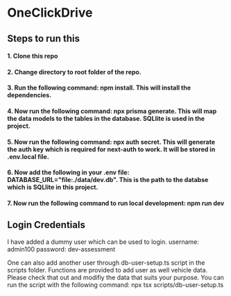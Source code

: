# OneClickDrive

## Steps to run this

#### 1. Clone this repo
#### 2. Change directory to root folder of the repo.
#### 3. Run the following command: npm install. This will install the dependencies.
#### 4. Now run the following command: npx prisma generate. This will map the data models to the tables in the database. SQLlite is used in the project.
#### 5. Now run the following command: npx auth secret. This will generate the auth key which is required for next-auth to work. It will be stored in .env.local file.
#### 6. Now add the following in your .env file: DATABASE_URL="file:./data/dev.db". This is the path to the databse which is SQLlite in this project.
#### 7. Now run the following command to run local development: npm run dev

## Login Credentials
I have added a dummy user which can be used to login. 
username: admin100
password: dev-assessment

One can also add another user through db-user-setup.ts script in the scripts folder.
Functions are provided to add user as well vehicle data. Please check that out and modifiy the data
that suits your purpose.
You can run the script with the following command: npx tsx scripts/db-user-setup.ts
